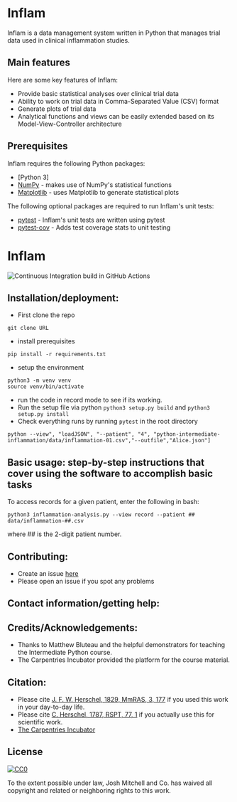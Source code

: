 # Inflam
Inflam is a data management system written in Python that manages trial data used in clinical inflammation studies.

## Main features

Here are some key features of Inflam:

- Provide basic statistical analyses over clinical trial data
- Ability to work on trial data in Comma-Separated Value (CSV) format
- Generate plots of trial data
- Analytical functions and views can be easily extended based on its Model-View-Controller architecture

## Prerequisites

Inflam requires the following Python packages:
- [Python 3]
- [NumPy](https://www.numpy.org/) - makes use of NumPy's statistical functions
- [Matplotlib](https://matplotlib.org/stable/index.html) - uses Matplotlib to generate statistical plots

The following optional packages are required to run Inflam's unit tests:

- [pytest](https://docs.pytest.org/en/stable/) - Inflam's unit tests are written using pytest
- [pytest-cov](https://pypi.org/project/pytest-cov/) - Adds test coverage stats to unit testing

# Inflam

![Continuous Integration build in GitHub Actions](https://github.com/<your_github_username>/python-intermediate-inflammation/workflows/CI/badge.svg?branch=main)

## Installation/deployment: 
- First clone the repo 
```
git clone URL
```
- install prerequisites
```
pip install -r requirements.txt
```
- setup the environment
```
python3 -m venv venv
source venv/bin/activate
```
- run the code in record mode to see if its working. 
- Run the setup file via python ``python3 setup.py build`` and ``python3 setup.py install``
- Check everything runs by running ``pytest`` in the root directory

```
python --view", "loadJSON", "--patient", "4", "python-intermediate-inflammation/data/inflammation-01.csv","--outfile","Alice.json"]
```


## Basic usage: step-by-step instructions that cover using the software to accomplish basic tasks
To access records for a given patient, enter the following in bash:

```python3 inflammation-analysis.py --view record --patient ## data/inflammation-##.csv```

where ## is the 2-digit patient number.



## Contributing: 

- Create an issue [here](https://github.com/Joshcolemitchell/python-intermediate-inflammation) 
- Please open an issue if you spot any problems


## Contact information/getting help: 




## Credits/Acknowledgements: 
- Thanks to Matthew Bluteau and the helpful demonstrators for teaching the Intermediate Python course. 
- The Carpentries Incubator provided the platform for the course material.


## Citation: 
- Please cite [J. F. W. Herschel, 1829, MmRAS, 3, 177](https://ui.adsabs.harvard.edu/abs/1829MmRAS...3..177H/abstract) if you used this work in your day-to-day life.  
- Please cite [C. Herschel, 1787, RSPT, 77, 1](https://ui.adsabs.harvard.edu/abs/1787RSPT...77....1H/abstract) if you actually use this for scientific work.
- [The Carpentries Incubator](https://github.com/carpentries-incubator/proposals/#the-carpentries-incubator)



## License

[![CC0](https://licensebuttons.net/p/zero/1.0/88x31.png)](https://creativecommons.org/publicdomain/zero/1.0/)

To the extent possible under law, Josh Mitchell and Co. has waived all copyright and related or neighboring rights to this work.
